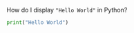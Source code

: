 <!-- | {"a": 0, "b": 1, "c": 1.3, "reps": 7, "last": 1591825714, "next": 1591912114, "pastq": "2105302", "algo": "sm2", "sbx": "v1"} | -->
<!-- [[FRONT]] -->
How do I display `"Hello World"` in Python?
<!-- [[BACK]] -->
```python
print("Hello World")
```
